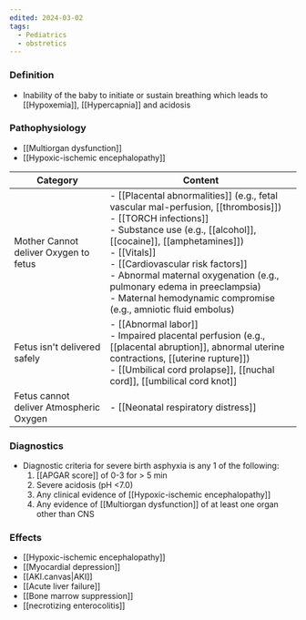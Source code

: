 ```yaml
---
edited: 2024-03-02
tags:
  - Pediatrics
  - obstretics
---
```


### Definition
- Inability of the baby to initiate or sustain breathing which leads to [[Hypoxemia]], [[Hypercapnia]] and acidosis
### Pathophysiology
- [[Multiorgan dysfunction]]
- [[Hypoxic-ischemic encephalopathy]] 

| Category                                | Content                                                                                                                                                                                                                                                                                                                                                                                     |
| --------------------------------------- | ------------------------------------------------------------------------------------------------------------------------------------------------------------------------------------------------------------------------------------------------------------------------------------------------------------------------------------------------------------------------------------------- |
| Mother Cannot deliver Oxygen to fetus   | - [[Placental abnormalities]] (e.g., fetal vascular mal-perfusion, [[thrombosis]]) <br> - [[TORCH infections]] <br> - Substance use (e.g., [[alcohol]], [[cocaine]], [[amphetamines]]) <br> - [[Vitals]] <br> - [[Cardiovascular risk factors]]<br> - Abnormal maternal oxygenation (e.g., pulmonary edema in preeclampsia) <br> - Maternal hemodynamic compromise (e.g., amniotic fluid embolus) |
| Fetus isn't delivered safely            | - [[Abnormal labor]] <br> - Impaired placental perfusion (e.g., [[placental abruption]], abnormal uterine contractions, [[uterine rupture]]) <br> - [[Umbilical cord prolapse]], [[nuchal cord]], [[umbilical cord knot]]                                                                                                                                                                   |
| Fetus cannot deliver Atmospheric Oxygen | - [[Neonatal respiratory distress]]                                                                                                                                                                                                                                                                                                                                                         |

### Diagnostics
- Diagnostic criteria for severe birth asphyxia is any 1 of the following: 
	1. [[APGAR score]] of 0-3 for > 5 min
	2. Severe acidosis (pH <7.0)
	3. Any clinical evidence of [[Hypoxic-ischemic encephalopathy]] 
	4. Any evidence of [[Multiorgan dysfunction]] of at least one organ other than CNS 

### Effects
- [[Hypoxic-ischemic encephalopathy]]
- [[Myocardial depression]] 
- [[AKI.canvas|AKI]]
- [[Acute liver failure]]
- [[Bone marrow suppression]]
- [[necrotizing enterocolitis]] 





